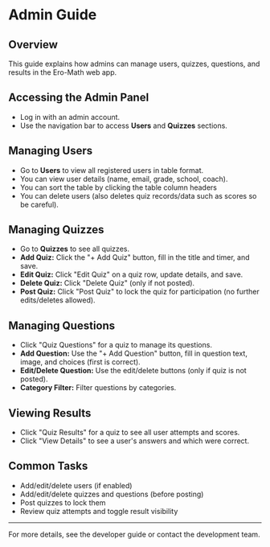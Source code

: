 # Admin Guide

## Overview

This guide explains how admins can manage users, quizzes, questions, and results in the Ero-Math web app.

## Accessing the Admin Panel

-   Log in with an admin account.
-   Use the navigation bar to access **Users** and **Quizzes** sections.

## Managing Users

-   Go to **Users** to view all registered users in table format.
-   You can view user details (name, email, grade, school, coach).
-   You can sort the table by clicking the table column headers
-   You can delete users (also deletes quiz records/data such as scores so be careful).

## Managing Quizzes

-   Go to **Quizzes** to see all quizzes.
-   **Add Quiz:** Click the "+ Add Quiz" button, fill in the title and timer, and save.
-   **Edit Quiz:** Click "Edit Quiz" on a quiz row, update details, and save.
-   **Delete Quiz:** Click "Delete Quiz" (only if not posted).
-   **Post Quiz:** Click "Post Quiz" to lock the quiz for participation (no further edits/deletes allowed).

## Managing Questions

-   Click "Quiz Questions" for a quiz to manage its questions.
-   **Add Question:** Use the "+ Add Question" button, fill in question text, image, and choices (first is correct).
-   **Edit/Delete Question:** Use the edit/delete buttons (only if quiz is not posted).
-   **Category Filter:** Filter questions by categories.

## Viewing Results

-   Click "Quiz Results" for a quiz to see all user attempts and scores.
-   Click "View Details" to see a user's answers and which were correct.

## Common Tasks

-   Add/edit/delete users (if enabled)
-   Add/edit/delete quizzes and questions (before posting)
-   Post quizzes to lock them
-   Review quiz attempts and toggle result visibility

---

For more details, see the developer guide or contact the development team.
